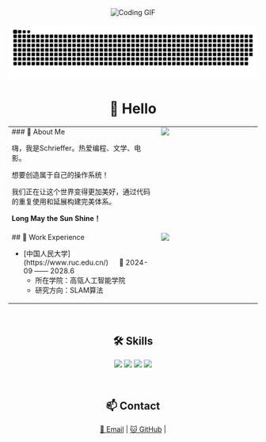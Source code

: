 <div align="center">

  <!-- 编程动图 -->
  <picture>
    <source media="(prefers-color-scheme: dark)" srcset="https://cdn.jsdelivr.net/gh/sun0225SUN/sun0225SUN/assets/images/coding.gif" />
    <source media="(prefers-color-scheme: light)" srcset="https://cdn.jsdelivr.net/gh/sun0225SUN/sun0225SUN/assets/images/developer.svg" height="225px" />
    <img src="https://cdn.jsdelivr.net/gh/sun0225SUN/sun0225SUN/assets/images/coding.gif" alt="Coding GIF" />
  </picture>
  
  <!-- for beauty 留个空行好看点 -->
  <div>&nbsp;</div>
  
  <picture>
  <source media="(prefers-color-scheme: dark)" srcset="https://raw.githubusercontent.com/JackXing875/JackXing875/output/github-contribution-grid-snake-dark.svg">
  <source media="(prefers-color-scheme: light)" srcset="https://raw.githubusercontent.com/JackXing875/JackXing875/output/github-contribution-grid-snake.svg">
  <img alt="github contribution grid snake animation" src="https://raw.githubusercontent.com/JackXing875/JackXing875/output/github-contribution-grid-snake.svg">
</picture>

#  🙋 Hello

<table width="100%">
<tr>
  <td width="60%" style="vertical-align: top;">
    ### 🤺 About Me
    <p>嗨，我是Schrieffer。热爱编程、文学、电影。</p>
    <p>想要创造属于自己的操作系统！</p>
    <p>我们正在让这个世界变得更加美好，通过代码的重复使用和延展构建完美体系。</p>
    <p><strong>Long May the Sun Shine！</strong></p>
  </td>
  <td width="40%" style="vertical-align: top;">
    <img width="88" src="https://avatars.githubusercontent.com/u/45090349?v=4" />
  </td>
</tr>

<tr>
  <td width="60%" style="vertical-align: top;">
    ## 🏢 Work Experience
    <ul>
      <li>[中国人民大学](https://www.ruc.edu.cn/)   📌 2024-09 —— 2028.6
        <ul>
          <li>所在学院：高瓴人工智能学院</li>
          <li>研究方向：SLAM算法</li>
        </ul>
      </li>
    </ul>
  </td>
  <td width="40%" style="vertical-align: top;">
    <img width="300" src="https://www.ruc.edu.cn/template/1/out/imgs/VI/1.png" />
  </td>
</tr>
</table>


  <!-- for beauty 留个空行好看点 -->
  <div>&nbsp;</div>
  

  <h2>🛠️ Skills</h2>
  <p>
    <img src="https://img.shields.io/badge/C++-00599C?style=for-the-badge&logo=c%2B%2B&logoColor=white" />
    <img src="https://img.shields.io/badge/Python-3776AB?style=for-the-badge&logo=python&logoColor=white" />
    <img src="https://img.shields.io/badge/Linux-FCC624?style=for-the-badge&logo=linux&logoColor=black" />
    <img src="https://img.shields.io/badge/SLAM-FF6F61?style=for-the-badge" />
  </p>

  <div>&nbsp;</div>

  <h2>📫 Contact</h2>
  <p>
    <a href="mailto:xjack875@gmail.com">📧 Email</a> |
    <a href="https://github.com/JackXing875">🐱 GitHub</a> |
  </p>

</div>
